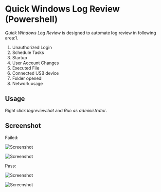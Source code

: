 # Quick Windows Log Review (Powershell)
*Quick Windows Log Review* is designed to automate log review in following area:1.
1. Unauthorized Login
2. Schedule Tasks
3. Startup
4. User Account Changes
5. Executed File
6. Connected USB device
7. Folder opened
8. Network usage


## Usage
Right click *logreview.bat* and *Run as administrator*.

## Screenshot

Failed:

![Screenshot](https://1.bp.blogspot.com/-HtRKqUeamPk/XfmdIj8fAMI/AAAAAAAACHk/l8GSNq4G-a4DgXm7-QRmqK3yCm4aDS-iQCLcBGAsYHQ/s400/Picture2.png)

![Screenshot](https://1.bp.blogspot.com/-N376d9UYmtw/XfmdPDTMqII/AAAAAAAACHo/gp2D_aXo-i8B37tDe1mB-grMusvIT8D7gCLcBGAsYHQ/s1200/Picture3.png)

Pass:

![Screenshot](https://1.bp.blogspot.com/-qGJLdjXb69o/XfmdUV8019I/AAAAAAAACHs/usqGt8MU2Owugu6VnyEtdGElwd6Vq8NgwCLcBGAsYHQ/s400/Picture1.png)

![Screenshot](https://1.bp.blogspot.com/-XrSwhCzmBEY/XfmdZJRtHBI/AAAAAAAACH0/PG_IvGeNWhkjJm7yw5dlL0QngrwwC3biACLcBGAsYHQ/s1200/Picture4.png)

